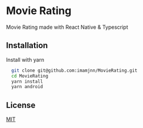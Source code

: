 
# Movie Rating

Movie Rating made with React Native & Typescript


## Installation

Install with yarn

```bash
  git clone git@github.com:imamjnn/MovieRating.git
  cd MovieRating
  yarn install
  yarn android
```
    
## License

[MIT](https://choosealicense.com/licenses/mit/)

